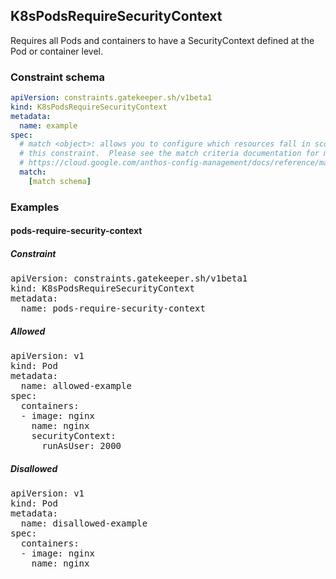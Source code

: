 ## K8sPodsRequireSecurityContext

Requires all Pods and containers to have a SecurityContext defined at the Pod or container level.

### Constraint schema

```yaml
apiVersion: constraints.gatekeeper.sh/v1beta1
kind: K8sPodsRequireSecurityContext
metadata:
  name: example
spec:
  # match <object>: allows you to configure which resources fall in scope for
  # this constraint.  Please see the match criteria documentation for more information:
  # https://cloud.google.com/anthos-config-management/docs/reference/match
  match:
    [match schema]
```

<div>
<devsite-expandable>
<h3 class="showalways">Examples</h3>
<h4>pods-require-security-context</h4>
<h5>Constraint</h5>
<pre class="prettyprint lang-yaml">
apiVersion: constraints.gatekeeper.sh/v1beta1
kind: K8sPodsRequireSecurityContext
metadata:
  name: pods-require-security-context
</pre>
<h5>Allowed</h5>
<pre class="prettyprint lang-yaml">
apiVersion: v1
kind: Pod
metadata:
  name: allowed-example
spec:
  containers:
  - image: nginx
    name: nginx
    securityContext:
      runAsUser: 2000
</pre>
<h5>Disallowed</h5>
<pre class="prettyprint lang-yaml">
apiVersion: v1
kind: Pod
metadata:
  name: disallowed-example
spec:
  containers:
  - image: nginx
    name: nginx
</pre>
</devsite-expandable>
</div>
